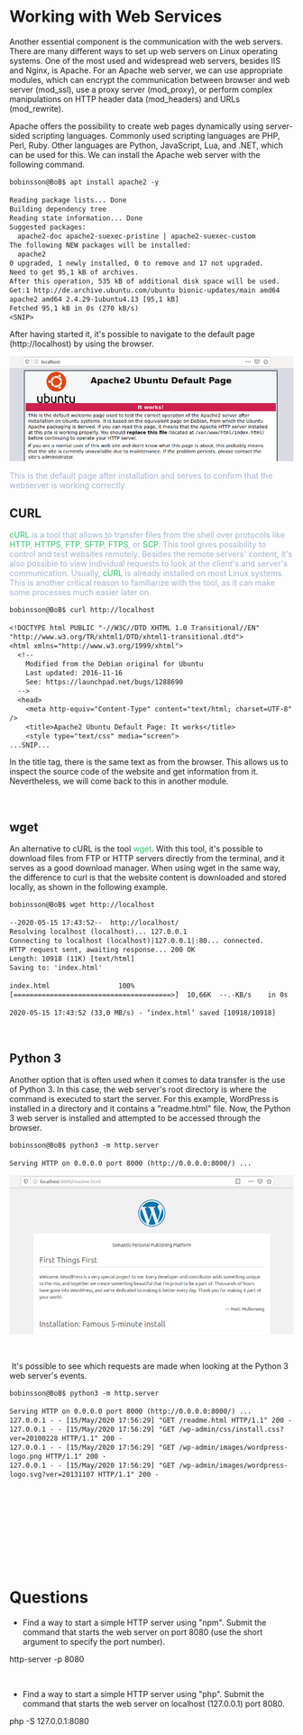 # Working with Web Services

Another essential component is the communication with the web servers. There are many different ways to set up web servers on Linux operating systems. One of the most used and widespread web servers, besides IIS and Nginx, is Apache. For an Apache web server, we can use appropriate modules, which can encrypt the communication between browser and web server (mod_ssl), use a proxy server (mod_proxy), or perform complex manipulations on HTTP header data (mod_headers) and URLs (mod_rewrite).

Apache offers the possibility to create web pages dynamically using server-sided scripting languages. Commonly used scripting languages are PHP, Perl, Ruby. Other languages are Python, JavaScript, Lua, and .NET, which can be used for this. We can install the Apache web server with the following command.

```Shell
bobinsson@BoB$ apt install apache2 -y

Reading package lists... Done
Building dependency tree       
Reading state information... Done
Suggested packages:
  apache2-doc apache2-suexec-pristine | apache2-suexec-custom
The following NEW packages will be installed:
  apache2
0 upgraded, 1 newly installed, 0 to remove and 17 not upgraded.
Need to get 95,1 kB of archives.
After this operation, 535 kB of additional disk space will be used.
Get:1 http://de.archive.ubuntu.com/ubuntu bionic-updates/main amd64 apache2 amd64 2.4.29-1ubuntu4.13 [95,1 kB]
Fetched 95,1 kB in 0s (270 kB/s)   
<SNIP>
```

After having started it, it's possible to navigate to the default page (http://localhost) by using the browser.

![image](../_resources/apache-default.png)

<span style="color: #a4b1cd;">This is the default page after installation and serves to confirm that the webserver is working correctly.</span>

## CURL

<span style="color: #a4b1cd;"><span style="color: #2dc26b;">cURL</span> is a tool that allows to transfer files from the shell over protocols like <span style="color: #2dc26b;">HTTP</span>, <span style="color: #2dc26b;">HTTPS</span>, <span style="color: #2dc26b;">FTP</span>, <span style="color: #2dc26b;">SFTP</span>, <span style="color: #2dc26b;">FTPS</span>, or <span style="color: #2dc26b;">SCP</span>. This tool gives possibility to control and test websites remotely. Besides the remote servers' content, it's also possible to view individual requests to look at the client's and server's communication. Usually, <span style="color: #2dc26b;">cURL</span> is already installed on most Linux systems. This is another critical reason to familiarize with the tool, as it can make some processes much easier later on.</span>

```Shell
bobinsson@BoB$ curl http://localhost

<!DOCTYPE html PUBLIC "-//W3C//DTD XHTML 1.0 Transitional//EN" "http://www.w3.org/TR/xhtml1/DTD/xhtml1-transitional.dtd">
<html xmlns="http://www.w3.org/1999/xhtml">
  <!--
    Modified from the Debian original for Ubuntu
    Last updated: 2016-11-16
    See: https://launchpad.net/bugs/1288690
  -->
  <head>
    <meta http-equiv="Content-Type" content="text/html; charset=UTF-8" />
    <title>Apache2 Ubuntu Default Page: It works</title>
    <style type="text/css" media="screen">
...SNIP...
```

In the title tag, there is the same text as from the browser. This allows us to inspect the source code of the website and get information from it. Nevertheless, we will come back to this in another module.

&nbsp;

## wget

An alternative to cURL is the tool <span style="color: #2dc26b;">wget</span>. With this tool, it's possible to download files from FTP or HTTP servers directly from the terminal, and it serves as a good download manager. When using wget in the same way, the difference to curl is that the website content is downloaded and stored locally, as shown in the following example. 

```Shell
bobinsson@BoB$ wget http://localhost

--2020-05-15 17:43:52--  http://localhost/
Resolving localhost (localhost)... 127.0.0.1
Connecting to localhost (localhost)|127.0.0.1|:80... connected.
HTTP request sent, awaiting response... 200 OK
Length: 10918 (11K) [text/html]
Saving to: 'index.html'

index.html                 100%[=======================================>]  10,66K  --.-KB/s    in 0s      

2020-05-15 17:43:52 (33,0 MB/s) - ‘index.html’ saved [10918/10918]
```

&nbsp;

## Python 3

Another option that is often used when it comes to data transfer is the use of Python 3. In this case, the web server's root directory is where the command is executed to start the server. For this example, WordPress is installed in a directory and it contains a "readme.html" file. Now, the Python 3 web server is installed and attempted to be accessed through the browser.

```Shell
bobinsson@BoB$ python3 -m http.server

Serving HTTP on 0.0.0.0 port 8000 (http://0.0.0.0:8000/) ...
```

![image](../_resources/python3-browser.png)

&nbsp;

&nbsp;It's possible to see which requests are made when looking at the Python 3 web server's events.

```Shell
bobinsson@BoB$ python3 -m http.server

Serving HTTP on 0.0.0.0 port 8000 (http://0.0.0.0:8000/) ...
127.0.0.1 - - [15/May/2020 17:56:29] "GET /readme.html HTTP/1.1" 200 -
127.0.0.1 - - [15/May/2020 17:56:29] "GET /wp-admin/css/install.css?ver=20100228 HTTP/1.1" 200 -
127.0.0.1 - - [15/May/2020 17:56:29] "GET /wp-admin/images/wordpress-logo.png HTTP/1.1" 200 -
127.0.0.1 - - [15/May/2020 17:56:29] "GET /wp-admin/images/wordpress-logo.svg?ver=20131107 HTTP/1.1" 200 -
```

&nbsp;

&nbsp;

&nbsp;

&nbsp;

&nbsp;

# Questions

- Find a way to start a simple HTTP server using "npm". Submit the command that starts the web server on port 8080 (use the short argument to specify the port number).

http-server -p 8080

&nbsp;

- Find a way to start a simple HTTP server using "php". Submit the command that starts the web server on localhost (127.0.0.1) port 8080.

php -S 127.0.0.1:8080
